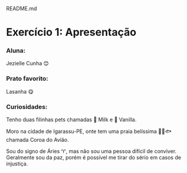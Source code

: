 README.md

# Exercício 1: Apresentação



### Aluna: 

Jezielle Cunha :blush:

### Prato favorito: 

Lasanha :yum:

### Curiosidades: 

Tenho duas filinhas pets chamadas :dog: Milk e :dog: Vanilla.

Moro na cidade de Igarassu-PE, onte tem uma praia belíssima :ocean::tropical_fish::fish: chamada Coroa do Avião.

Sou do signo de Áries :aries:, mas não sou uma pessoa difícil de conviver. Geralmente sou da paz, porém é possível me tirar do sério em casos de injustiça.


